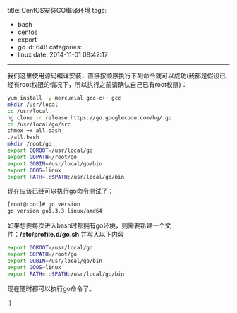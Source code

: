 title: CentOS安装GO编译环境
tags:
  - bash
  - centos
  - export
  - go
id: 648
categories:
  - linux
date: 2014-11-01 08:42:17
---

我们这里使用源码编译安装，直接按顺序执行下列命令就可以成功(我都是假设已经有root权限的情况下，所以执行之前请确认自己已有root权限)：

```bash
yum install -y mercurial gcc-c++ gcc
mkdir /usr/local
cd /usr/local
hg clone -r release https://go.googlecode.com/hg/ go
cd /usr/local/go/src
chmox +x all.bash
./all.bash
mkdir /root/go
export GOROOT=/usr/local/go
export GOPATH=/root/go
export GOBIN=/usr/local/go/bin
export GOOS=linux
export PATH=.:$PATH:/usr/local/go/bin
```

现在应该已经可以执行go命令测试了：
```bash
[root@root]# go version
go version go1.3.3 linux/amd64
```

如果想要每次进入bash时都拥有go环境，则需要新建一个文件：**/etc/profile.d/go.sh** 并写入以下内容
```bash
export GOROOT=/usr/local/go
export GOPATH=/root/go
export GOBIN=/usr/local/go/bin
export GOOS=linux
export PATH=.:$PATH:/usr/local/go/bin
```

现在随时都可以执行go命令了。

:)